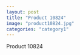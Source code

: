 ```yaml
---
layout: post
title: "Product 10824"
image: "product10824.jpg"
categories: "category1"
---
```

Product 10824
